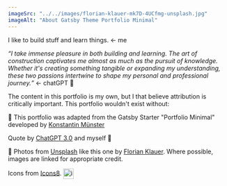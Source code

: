 ```yaml
---
imageSrc: "../../images/florian-klauer-mk7D-4UCfmg-unsplash.jpg"
imageAlt: "About Gatsby Theme Portfolio Minimal"
---
```


I like to build stuff and learn things. <- me

<i><q>I take immense pleasure in both building and learning. The art of construction captivates me almost as much as the pursuit of knowledge. Whether it's creating something tangible or expanding my understanding, these two passions intertwine to shape my personal and professional journey.</q></i> <- chatGPT 🤖

The content in this portfolio is my own, but I that believe attribution is critically important. This portfolio wouldn't exist without:  

🔁 This portfolio was adapted from the Gatsby Starter "Portfolio Minimal" developed by <a href="https://github.com/konstantinmuenster/gatsby-starter-portfolio-minimal-theme" target="_blank" rel="nofollow noopener noreferrer" aria-label="External Link"><u>Konstantin Münster</u></a>

Quote by <a href="https://chat.openai.com/share/dbaf28bd-d00f-4f41-a14e-0f4a360e89aa" target="_blank" rel="nofollow noopener noreferrer"><u>ChatGPT 3.0</u></a> and myself 🤖

📸 Photos from <a href="https://unsplash.com" target="_blank" rel="nofollow noopener noreferrer"><u>Unsplash</u></a> like this one by <a href="https://unsplash.com/photos/mk7D-4UCfmg?utm_source=unsplash&utm_medium=referral&utm_content=creditCopyText" target="_blank" rel="nofollow noopener noreferrer"><u>Florian Klauer</u></a>. Where possible, images are linked for appropriate credit. 
  
<p>Icons from <a href="https://icons8.com" target="_blank" rel="nofollow noopener noreferrer" aria-label="External Link"><u>Icons8</u></a>. <img width="24" height="24" style="vertical-align:middle" src="https://icons8.com/icon/118532/icons8.png" alt="icons8-logo"/></p>  